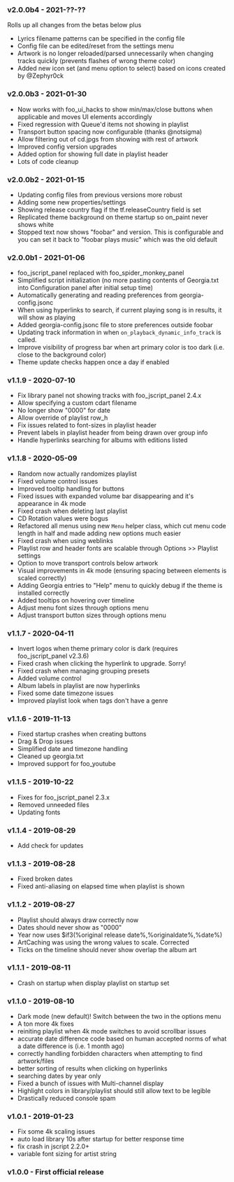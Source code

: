 ### v2.0.0b4 - 2021-??-??
Rolls up all changes from the betas below plus
 - Lyrics filename patterns can be specified in the config file
 - Config file can be edited/reset from the settings menu
 - Artwork is no longer reloaded/parsed unnecessarily when changing tracks quickly (prevents flashes of wrong theme color)
 - Added new icon set (and menu option to select) based on icons created by @Zephyr0ck

### v2.0.0b3 - 2021-01-30
 - Now works with foo_ui_hacks to show min/max/close buttons when applicable and moves UI elements accordingly
 - Fixed regression with Queue'd items not showing in playlist
 - Transport button spacing now configurable (thanks @notsigma)
 - Allow filtering out of cd.jpgs from showing with rest of artwork
 - Improved config version upgrades
 - Added option for showing full date in playlist header
 - Lots of code cleanup

### v2.0.0b2 - 2021-01-15
 - Updating config files from previous versions more robust
 - Adding some new properties/settings
 - Showing release country flag if the tf.releaseCountry field is set
 - Replicated theme background on theme startup so on_paint never shows white
 - Stopped text now shows "foobar" and version. This is configurable and you can set it back to "foobar plays music" which was the old default

### v2.0.0b1 - 2021-01-06
 - foo_jscript_panel replaced with foo_spider_monkey_panel
 - Simplified script initialization (no more pasting contents of Georgia.txt into Configuration panel after initial setup time)
 - Automatically generating and reading preferences from georgia-config.jsonc
 - When using hyperlinks to search, if current playing song is in results, it will show as playing
 - Added georgia-config.jsonc file to store preferences outside foobar
 - Updating track information in when `on_playback_dynamic_info_track` is called.
 - Improve visibility of progress bar when art primary color is too dark (i.e. close to the background color)
 - Theme update checks happen once a day if enabled

### v1.1.9 - 2020-07-10
 - Fix library panel not showing tracks with foo_jscript_panel 2.4.x
 - Allow specifying a custom cdart filename
 - No longer show "0000" for date
 - Allow override of playlist row_h
 - Fix issues related to font-sizes in playlist header
 - Prevent labels in playlist header from being drawn over group info
 - Handle hyperlinks searching for albums with editions listed

### v1.1.8 - 2020-05-09
 - Random now actually randomizes playlist
 - Fixed volume control issues
 - Improved tooltip handling for buttons
 - Fixed issues with expanded volume bar disappearing and it's appearance in 4k mode
 - Fixed crash when deleting last playlist
 - CD Rotation values were bogus
 - Refactored all menus using new `Menu` helper class, which cut menu code length in half and made adding new options much easier
 - Fixed crash when using weblinks
 - Playlist row and header fonts are scalable through Options >> Playlist settings
 - Option to move transport controls below artwork
 - Visual improvements in 4k mode (ensuring spacing between elements is scaled correctly)
 - Adding Georgia entries to "Help" menu to quickly debug if the theme is installed correctly
 - Added tooltips on hovering over timeline
 - Adjust menu font sizes through options menu
 - Adjust transport button sizes through options menu

### v1.1.7 - 2020-04-11
 - Invert logos when theme primary color is dark (requires foo_jscript_panel v2.3.6)
 - Fixed crash when clicking the hyperlink to upgrade. Sorry!
 - Fixed crash when managing grouping presets
 - Added volume control
 - Album labels in playlist are now hyperlinks
 - Fixed some date timezone issues
 - Improved playlist look when tags don't have a genre

### v1.1.6 - 2019-11-13
 - Fixed startup crashes when creating buttons
 - Drag & Drop issues
 - Simplified date and timezone handling
 - Cleaned up georgia.txt
 - Improved support for foo_youtube

### v1.1.5 - 2019-10-22
 - Fixes for foo_jscript_panel 2.3.x
 - Removed unneeded files
 - Updating fonts

### v1.1.4 - 2019-08-29
 - Add check for updates

### v1.1.3 - 2019-08-28
 - Fixed broken dates
 - Fixed anti-aliasing on elapsed time when playlist is shown

### v1.1.2 - 2019-08-27
 - Playlist should always draw correctly now
 - Dates should never show as "0000"
 - Year now uses $if3(%original release date%,%originaldate%,%date%)
 - ArtCaching was using the wrong values to scale. Corrected
 - Ticks on the timeline should never show overlap the album art

### v1.1.1 - 2019-08-11
 - Crash on startup when display playlist on startup set

### v1.1.0 - 2019-08-10
 - Dark mode (new default)! Switch between the two in the options menu
 - A ton more 4k fixes
 - reiniting playlist when 4k mode switches to avoid scrollbar issues
 - accurate date difference code based on human accepted norms of what a date difference is (i.e. 1 month ago)
 - correctly handling forbidden characters when attempting to find artwork/files
 - better sorting of results when clicking on hyperlinks
 - searching dates by year only
 - Fixed a bunch of issues with Multi-channel display
 - Highlight colors in library/playlist should still allow text to be legible
 - Drastically reduced console spam

### v1.0.1 - 2019-01-23
 - Fix some 4k scaling issues
 - auto load library 10s after startup for better response time
 - fix crash in jscript 2.2.0+
 - variable font sizing for artist string

### v1.0.0 - First official release